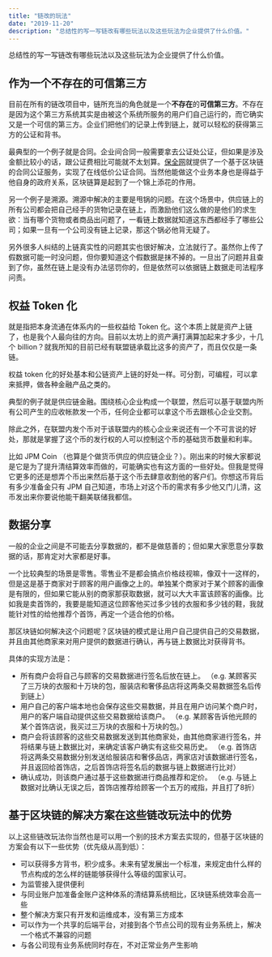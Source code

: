 ```yaml
---
title: "链改的玩法"
date: "2019-11-20"
description: "总结性的写一写链改有哪些玩法以及这些玩法为企业提供了什么价值。"
---
```


总结性的写一写链改有哪些玩法以及这些玩法为企业提供了什么价值。

## 作为一个不存在的可信第三方

目前在所有的链改项目中，链所充当的角色就是一个**不存在**的**可信第三方**。不存在是因为这个第三方系统其实是由被这个系统所服务的用户们自己运行的，而它确实又是一个可信的第三方。企业们把他们的记录上传到链上，就可以轻松的获得第三方的公证和背书。

最典型的一个例子就是合同。企业间合同一般需要拿去公证处公证，但如果是涉及金额比较小的话，跟公证费相比可能就不太划算。[保全网](https://www.baoquan.com/)就提供了一个基于区块链的合同公证服务，实现了在线低价公证合同。当然他能做这个业务本身也是得益于他自身的政府关系，区块链算是起到了一个锦上添花的作用。

另一个例子是溯源。溯源中解决的主要是甩锅的问题。在这个场景中，供应链上的所有公司都会把自己经手的货物记录在链上，而激励他们这么做的是他们的求生欲：当有哪个货物或者商品出问题了，一看链上数据就知道这东西都经手了哪些公司；如果一旦有一个公司没有链上记录，那这个锅必他背无疑了。

另外很多人纠结的上链真实性的问题其实也很好解决，立法就行了。虽然你上传了假数据可能一时没问题，但你要知道这个假数据是抹不掉的。一旦出了问题并且查到了你，虽然在链上是没有办法惩罚你的，但是依然可以依据链上数据走司法程序问责。

## 权益 Token 化

就是指把本身流通在体系内的一些权益给 Token 化。这个本质上就是资产上链了，也是我个人最向往的方向。目前以太坊上的资产满打满算加起来才多少，十几个 billion？就我所知的目前已经有联盟链承载比这多的资产了，而且仅仅是一条链。

权益 token 化的好处基本和公链资产上链的好处一样。可分割，可编程，可以拿来抵押，做各种金融产品之类的。

典型的例子就是供应链金融。围绕核心企业构成一个联盟，然后可以基于联盟内所有公司产生的应收帐款发一个币，任何企业都可以拿这个币去跟核心企业交割。

除此之外，在联盟内发个币对于该联盟内的核心企业来说还有一个不可言说的好处，那就是掌握了这个币的发行权的人可以控制这个币的基础货币数量和利率。

比如 JPM Coin （也算是个做货币供应的供应链企业？）。刚出来的时候大家都说是它是为了提升清结算效率而做的，可能确实也有这方面的一些好处。但我是觉得它更多的还是想弄个币出来然后基于这个币去肆意收割他的客户们。你想这币背后有多少准备金只有 JPM 自己知道，市场上对这个币的需求有多少他又门儿清，这币发出来你要说他能干翻美联储我都信。

## 数据分享

一般的企业之间是不可能去分享数据的，都不是做慈善的；但如果大家愿意分享数据的话，那肯定对大家都是好事。

一个比较典型的场景是零售。零售业不是都会搞点价格歧视嘛，像双十一这样的，但是这是基于商家对于顾客的用户画像之上的。单独某个商家对于某个顾客的画像是有限的，但如果它能从别的商家那获取数据，就可以大大丰富该顾客的画像。比如我是卖首饰的，我要是能知道这位顾客他买过多少钱的衣服和多少钱的鞋，我就能针对性的给他推荐个首饰，再定一个适合他的价格。

那区块链如何解决这个问题呢？区块链的模式是让用户自己提供自己的交易数据，并且由其他商家来对用户提供的数据进行确认，再与链上数据比对获得背书。

具体的实现方法是：

* 所有商户会将自己与顾客的交易数据进行签名后放在链上。
  （e.g. 某顾客买了三万块的衣服和十万块的包，服装店和奢侈品店将这两条交易数据签名后传到链上）
* 用户自己的客户端本地也会保存这些交易数据，并且在用户访问某个商户时，用户的客户端自动提供这些交易数据给该商户。
  （e.g. 某顾客告诉他光顾的某个首饰店说，我买过三万块的衣服和十万块的包。）
* 商户会将该顾客的这些交易数据发送到其他商家处，由其他商家进行签名，并将结果与链上数据比对，来确定该客户确实有这些交易历史。
  （e.g. 首饰店将这两条交易数据分别发送给服装店和奢侈品店，两家店对该数据进行签名，并且返回给首饰店，之后首饰店将签名后的数据与链上数据进行比对）
* 确认成功，则该商户通过基于这些数据进行商品推荐和定价。
  （e.g. 与链上数据对比确认无误之后，首饰店推荐给顾客一个五万的戒指，并且打了8折）

## 基于区块链的解决方案在这些链改玩法中的优势

以上这些链改玩法你当然也是可以用一个别的技术方案去实现的，但基于区块链的方案会有以下一些优势（优先级从高到低）：

* 可以获得多方背书，积少成多。未来有望发展出一个标准，来规定由什么样的节点构成的怎么样的链能够获得什么等级的国家认可。
* 为监管接入提供便利
* 与同业账户加准备金账户这种体系的清结算系统相比，区块链系统效率会高一些
* 整个解决方案只有开发和运维成本，没有第三方成本
* 可以作为一个共享的后端平台，对接到各个节点公司的现有业务系统上，解决一个格式不兼容的问题
* 与各公司现有业务系统同时存在，不对正常业务产生影响
